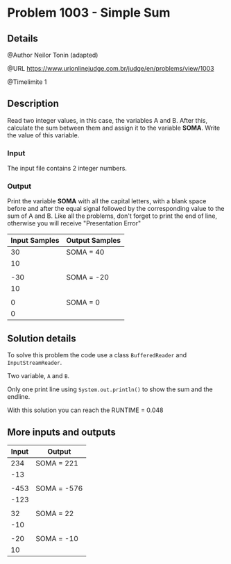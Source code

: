 # Problem 1003 - Simple Sum

## Details

@Author Neilor Tonin (adapted)

@URL https://www.urionlinejudge.com.br/judge/en/problems/view/1003

@Timelimite 1

## Description

Read two integer values, in this case, the variables A and B. After this, calculate the sum between them and assign it to the variable **SOMA**. Write the value of this variable.

### Input

The input file contains 2 integer numbers.

### Output

Print the variable **SOMA** with all the capital letters, with a blank space before and after the equal signal followed by the corresponding value to the sum of A and B. Like all the problems, don't forget to print the end of line, otherwise you will receive "Presentation Error"

| Input Samples | Output Samples |
|---------------|---------------|
| 30 | SOMA = 40 |
| 10 | |
| | |
| -30 | SOMA = -20 |
| 10 | |
| | |
| 0 | SOMA = 0 |
| 0 | |

## Solution details

To solve this problem the code use a class `BufferedReader` and `InputStreamReader`.

Two variable, `A` and `B`.

Only one print line using `System.out.println()` to show the sum and the endline.

With this solution you can reach the RUNTIME = 0.048

## More inputs and outputs

| Input | Output|
|-------|-------|
| 234 | SOMA = 221 |
| -13| |
| | |
| -453 | SOMA = -576 |
|-123 | |
| | |
| 32 | SOMA = 22 |
| -10 | |
| | |
| -20 | SOMA = -10 |
| 10 | |
